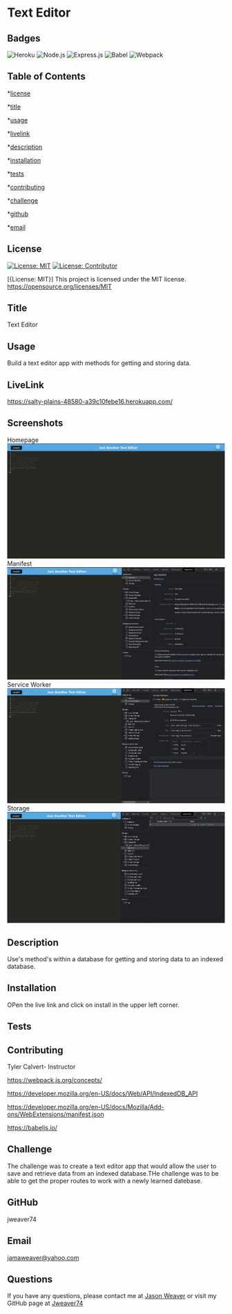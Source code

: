 # Text Editor
  ## Badges
  ![Heroku](https://img.shields.io/badge/Heroku-430098?style=for-the-badge&logo=Heroku&logoColor=white)
  ![Node.js](https://img.shields.io/badge/Node.js-43853D?style=for-the-badge&logo=Node.js&logoColor=white)
  ![Express.js](https://img.shields.io/badge/Express.js-404D59?style=for-the-badge)
  ![Babel](https://img.shields.io/badge/Babel-F9DC3E?style=for-the-badge&logo=Babel&logoColor=black)
  ![Webpack](https://img.shields.io/badge/Webpack-8DD6F9?style=for-the-badge&logo=Webpack&logoColor=black)


  ## Table of Contents
  *[license](#license)

  *[title](#title)

  *[usage](#usage)

  *[livelink](#livelink)

  *[description](#description)

  *[installation](#installation)

  *[tests](#tests)

  *[contributing](#contributing)

  *[challenge](#challenge)

  *[github](#github)

  *[email](#email)

  ## License
  [![License: MIT](https://img.shields.io/badge/License-MIT-yellow.svg)](https://opensource.org/licenses/MIT)
  [![License: Contributor](https://img.shields.io/badge/License-Contrebution-yellow.svg)](https://www.contributor-covenant.org/)

  [{License: MIT}]
  This project is licensed under the MIT license.
  https://opensource.org/licenses/MIT


  ## Title
  Text Editor


  ## Usage
  Build a text editor app with methods for getting and storing data.

  ## LiveLink
https://salty-plains-48580-a39c10febe16.herokuapp.com/

## Screenshots
Homepage
![Homepage](/assets/images/homescreen.png)
Manifest
![manifest](/assets/images/manifest.png)
Service Worker
![service-worker](/assets/images/service-worker.png)
Storage
![storage](/assets/images/storage.png)



  

  ## Description
  Use's method's within a database for getting and storing data to an indexed database.


  ## Installation
  OPen the live link and click on install in the upper left corner.


  ## Tests
  
  ## Contributing
  Tyler Calvert- Instructor

  https://webpack.js.org/concepts/

  https://developer.mozilla.org/en-US/docs/Web/API/IndexedDB_API

  https://developer.mozilla.org/en-US/docs/Mozilla/Add-ons/WebExtensions/manifest.json

  https://babeljs.io/
  


  ## Challenge
  The challenge was to create a text editor app that would allow the user to save and retrieve data from an indexed database.THe challenge was to be able to get the proper routes to work with a newly learned datebase.  

  


  ## GitHub
  jweaver74


  ## Email
  jamaweaver@yahoo.com


  ## Questions
  If you have any questions, please contact me at [Jason Weaver](Jamaweaver@yahoo.com) or visit my GitHub page at [Jweaver74](https://github.com/Jweaver74)